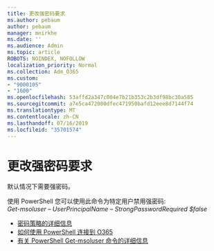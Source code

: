 ```yaml
---
title: 更改强密码要求
ms.author: pebaum
author: pebaum
manager: mnirkhe
ms.date: ''
ms.audience: Admin
ms.topic: article
ROBOTS: NOINDEX, NOFOLLOW
localization_priority: Normal
ms.collection: Adm_O365
ms.custom:
- "9000105"
- "1600"
ms.openlocfilehash: 53affd2a347c004e7b21b353c2b3df98bc30a585
ms.sourcegitcommit: a7e5ca472000dfec471950bafd12eee8d7144f74
ms.translationtype: MT
ms.contentlocale: zh-CN
ms.lasthandoff: 07/16/2019
ms.locfileid: "35701574"
---
```

# <a name="change-strong-password-requirement"></a>更改强密码要求

默认情况下需要强密码。 

使用 PowerShell 您可以使用此命令为特定用户禁用强密码:<br>
*Get-msoluser – UserPrincipalName <UserPrincipalName> – StrongPasswordRequired $false*

- [密码策略的详细信息](https://docs.microsoft.com/azure/active-directory/authentication/concept-sspr-policy#password-policies-that-only-apply-to-cloud-user-accounts)
- [如何使用 PowerShell 连接到 O365](https://docs.microsoft.com/office365/enterprise/powershell/connect-to-office-365-powershell#connect-with-the-microsoft-azure-active-directory-module-for-windows-powershell)
- [有关 PowerShell Get-msoluser 命令的详细信息](https://docs.microsoft.com/powershell/module/msonline/set-msoluser?view=azureadps-1.0)